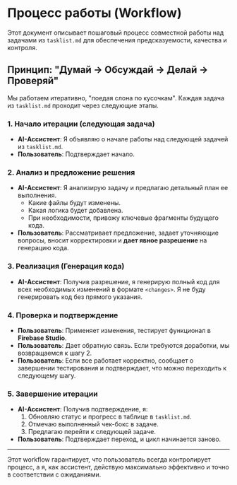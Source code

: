 # Процесс работы (Workflow)

Этот документ описывает пошаговый процесс совместной работы над задачами из `tasklist.md` для обеспечения предсказуемости, качества и контроля.

## Принцип: "Думай -> Обсуждай -> Делай -> Проверяй"

Мы работаем итеративно, "поедая слона по кусочкам". Каждая задача из `tasklist.md` проходит через следующие этапы.

### 1. Начало итерации (следующая задача)

-   **AI-Ассистент**: Я объявляю о начале работы над следующей задачей из `tasklist.md`.
-   **Пользователь**: Подтверждает начало.

### 2. Анализ и предложение решения

-   **AI-Ассистент**: Я анализирую задачу и предлагаю детальный план ее выполнения.
    -   Какие файлы будут изменены.
    -   Какая логика будет добавлена.
    -   При необходимости, привожу ключевые фрагменты будущего кода.
-   **Пользователь**: Рассматривает предложение, задает уточняющие вопросы, вносит корректировки и **дает явное разрешение** на генерацию кода.

### 3. Реализация (Генерация кода)

-   **AI-Ассистент**: Получив разрешение, я генерирую полный код для всех необходимых изменений в формате `<changes>`. Я не буду генерировать код без прямого указания.

### 4. Проверка и подтверждение

-   **Пользователь**: Применяет изменения, тестирует функционал в **Firebase Studio**.
-   **Пользователь**: Дает обратную связь. Если требуются доработки, мы возвращаемся к шагу 2.
-   **Пользователь**: Если все работает корректно, сообщает о завершении тестирования и подтверждает, что можно переходить к следующему шагу.

### 5. Завершение итерации

-   **AI-Ассистент**: Получив подтверждение, я:
    1.  Обновляю статус и прогресс в таблице в `tasklist.md`.
    2.  Отмечаю выполненный чек-бокс в задаче.
    3.  Предлагаю перейти к следующей задаче.
-   **Пользователь**: Подтверждает переход, и цикл начинается заново.

---

Этот workflow гарантирует, что пользователь всегда контролирует процесс, а я, как ассистент, действую максимально эффективно и точно в соответствии с ожиданиями.
